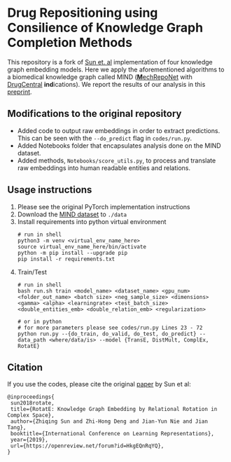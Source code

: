 # Drug Repositioning using Consilience of Knowledge Graph Completion Methods
This repository is a fork of [Sun et. al](https://openreview.net/forum?id=HkgEQnRqYQ) implementation of four knowledge graph embedding models. Here we apply the aforementioned algorithms to a biomedical knowledge graph called MIND ([**M**echRepoNet](https://github.com/SuLab/MechRepoNet) with [DrugCentral](https://drugcentral.org/) **ind**ications). We report the results of our analysis in this [preprint](https://www.biorxiv.org/content/10.1101/2023.05.12.540594v1).

## Modifications to the original repository
* Added code to output raw embeddings in order to extract predictions. This can be seen with the `--do_predict` flag in `codes/run.py`.
* Added Notebooks folder that encapsulates analysis done on the MIND dataset.
* Added methods, `Notebooks/score_utils.py`, to process and translate raw embeddings into human readable entities and relations.

## Usage instructions
1. Please see the original PyTorch implementation instructions
2. Download the [MIND dataset](https://tobehostedsomewhere) to `./data`
3. Install requirements into python virtual environment
   ```
   # run in shell
   python3 -m venv <virtual_env_name_here>
   source virtual_env_name_here/bin/activate
   python -m pip install --upgrade pip
   pip install -r requirements.txt
   ``` 
5. Train/Test
   ```
   # run in shell
   bash run.sh train <model_name> <dataset_name> <gpu_num> <folder_out_name> <batch size> <neg_sample_size> <dimensions> <gamma> <alpha> <learningrate> <test_batch_size> <double_entities_emb> <double_relation_emb> <regularization>

   # or in python
   # for more parameters please see codes/run.py Lines 23 - 72
   python run.py --{do_train, do_valid, do_test, do_predict} --data_path <where/data/is> --model {TransE, DistMult, ComplEx, RotatE}
   ```

## Citation

If you use the codes, please cite the original [paper](https://openreview.net/forum?id=HkgEQnRqYQ) by Sun et al:
```
@inproceedings{
 sun2018rotate,
 title={RotatE: Knowledge Graph Embedding by Relational Rotation in Complex Space},
 author={Zhiqing Sun and Zhi-Hong Deng and Jian-Yun Nie and Jian Tang},
 booktitle={International Conference on Learning Representations},
 year={2019},
 url={https://openreview.net/forum?id=HkgEQnRqYQ},
}
```
